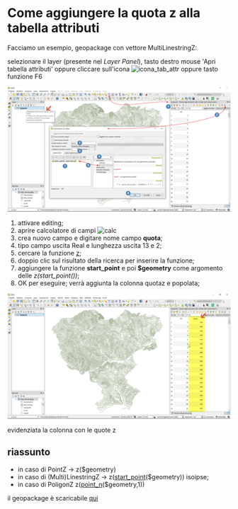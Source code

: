 # Come aggiungere la quota z alla tabella attributi

Facciamo un esempio, geopackage con vettore MultiLinestringZ:

selezionare il layer (presente nel _Layer Panel_), tasto destro mouse 'Apri tabella attributi' oppure cliccare sull'icona ![icona_tab_attr](https://docs.qgis.org/2.18/it/_images/mActionOpenTable.png) oppure tasto funzione F6

![](/img/esempi/add_col_quotaz/quotaz1.png)

1. attivare editing;
2. aprire calcolatore di campi ![calc](https://docs.qgis.org/testing/en/_images/mActionCalculateField.png)
3. crea nuovo campo e digitare nome campo **quota**;
4. tipo campo uscita Real e lunghezza uscita 13 e 2;
5. cercare la funzione [z](../gr_funzioni/geometria/z.html);
6. doppio clic sul risultato della ricerca per inserire la funzione;
7. aggiungere la funzione **start_point** e poi **$geometry** come argomento delle _z(start_point())_;
8. OK per eseguire; verrà aggiunta la colonna quotaz e popolata;

![](/img/esempi/add_col_quotaz/quotaz2.png)

evidenziata la colonna con le quote z

## riassunto

* in caso di PointZ → z($geometry)
* in caso di (Multi)LinestringZ → z([start_point](../gr_funzioni/geometria/start_point.html)($geometry)) isoipse;
* in caso di PoligonZ z([point_n](../gr_funzioni/geometria/point_n.html)($geometry,1))

il geopackage è scaricabile [qui](https://github.com/gbvitrano/HfcQGIS/blob/master/esempi/dati_esempi.zip?raw=true)

